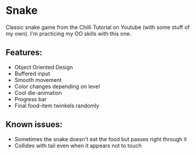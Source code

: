 # Snake
Classic snake game from the Chilli Tutorial on Youtube (with some stuff of my own). 
I'm practicing my OO skills with this one.

## Features:
- Object Oriented Design
- Buffered input
- Smooth movement
- Color changes depending on level
- Cool die-animation
- Progress bar
- Final food-item twinkels randomly

## Known issues:
- Sometimes the snake doesn't eat the food but passes right through it
- Collides with tail even when it appears not to touch
